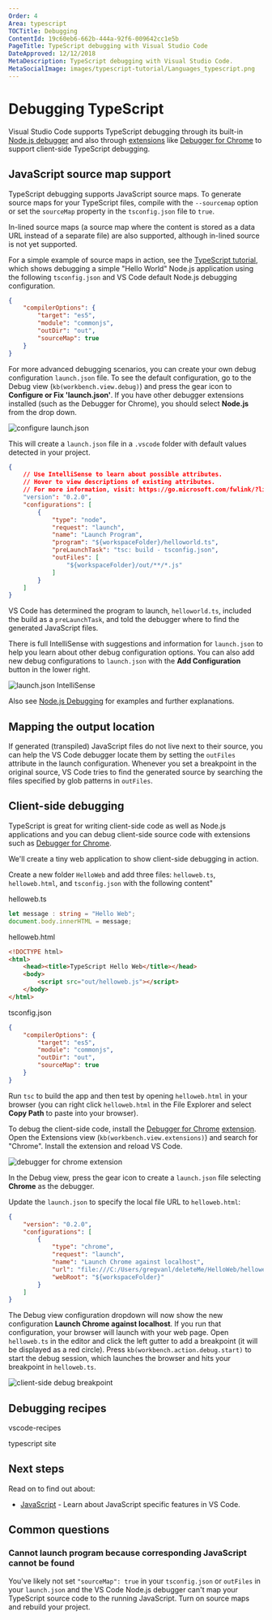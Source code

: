 ```yaml
---
Order: 4
Area: typescript
TOCTitle: Debugging
ContentId: 19c60eb6-662b-444a-92f6-009642cc1e5b
PageTitle: TypeScript debugging with Visual Studio Code
DateApproved: 12/12/2018
MetaDescription: TypeScript debugging with Visual Studio Code.
MetaSocialImage: images/typescript-tutorial/Languages_typescript.png
---
```

# Debugging TypeScript

Visual Studio Code supports TypeScript debugging through its built-in [Node.js debugger](/docs/nodejs/nodejs-debugging.md) and also through [extensions](/docs/editor/extension-gallery.md) like [Debugger for Chrome](https://marketplace.visualstudio.com/items?itemName=msjsdiag.debugger-for-chrome) to support client-side TypeScript debugging.

<!-- TODO: hero image -->

## JavaScript source map support

TypeScript debugging supports JavaScript source maps. To generate source maps for your TypeScript files, compile with the `--sourcemap` option or set the `sourceMap` property in the `tsconfig.json` file to `true`.

In-lined source maps (a source map where the content is stored as a data URL instead of a separate file) are also supported, although in-lined source is not yet supported.

For a simple example of source maps in action, see the [TypeScript tutorial](/docs/typescript/typescript-tutorial.md), which shows debugging a simple "Hello World" Node.js application using the following `tsconfig.json` and VS Code default Node.js debugging configuration.

```json
{
    "compilerOptions": {
        "target": "es5",
        "module": "commonjs",
        "outDir": "out",
        "sourceMap": true
    }
}
```

For more advanced debugging scenarios, you can create your own debug configuration `launch.json` file. To see the default configuration, go to the Debug view (`kb(workbench.view.debug)`) and press the gear icon to **Configure or Fix 'launch.json'**. If you have other debugger extensions installed (such as the Debugger for Chrome), you should select **Node.js** from the drop down.

![configure launch.json](images/debugging/configure-debugging.png)

This will create a `launch.json` file in a `.vscode` folder with default values detected in your project.

```json
{
    // Use IntelliSense to learn about possible attributes.
    // Hover to view descriptions of existing attributes.
    // For more information, visit: https://go.microsoft.com/fwlink/?linkid=830387
    "version": "0.2.0",
    "configurations": [
        {
            "type": "node",
            "request": "launch",
            "name": "Launch Program",
            "program": "${workspaceFolder}/helloworld.ts",
            "preLaunchTask": "tsc: build - tsconfig.json",
            "outFiles": [
                "${workspaceFolder}/out/**/*.js"
            ]
        }
    ]
}
```

VS Code has determined the program to launch, `helloworld.ts`, included the build as a `preLaunchTask`, and told the debugger where to find the generated JavaScript files.

There is full IntelliSense with suggestions and information for `launch.json` to help you learn about other debug configuration options. You can also add new debug configurations to `launch.json` with the **Add Configuration** button in the lower right.

![launch.json IntelliSense](images/debugging/launch-json-intellisense.png)

Also see [Node.js Debugging](/docs/nodejs/nodejs-debugging.md) for examples and further explanations.

## Mapping the output location

If generated (transpiled) JavaScript files do not live next to their source, you can help the VS Code debugger locate them by setting the `outFiles` attribute in the launch configuration. Whenever you set a breakpoint in the original source, VS Code tries to find the generated source by searching the files specified by glob patterns in `outFiles`.

## Client-side debugging

TypeScript is great for writing client-side code as well as Node.js applications and you can debug client-side source code with extensions such as [Debugger for Chrome](https://marketplace.visualstudio.com/items?itemName=msjsdiag.debugger-for-chrome).

We'll create a tiny web application to show client-side debugging in action.

Create a new folder `HelloWeb` and add three files: `helloweb.ts`, `helloweb.html`, and `tsconfig.json` with the following content"

helloweb.ts

```typescript
let message : string = "Hello Web";
document.body.innerHTML = message;
```

helloweb.html

```html
<!DOCTYPE html>
<html>
    <head><title>TypeScript Hello Web</title></head>
    <body>
        <script src="out/helloweb.js"></script>
    </body>
</html>
```

tsconfig.json

```json
{
    "compilerOptions": {
        "target": "es5",
        "module": "commonjs",
        "outDir": "out",
        "sourceMap": true
    }
}
```

Run `tsc` to build the app and then test by opening `helloweb.html` in your browser (you can right click `helloweb.html` in the File Explorer and select **Copy Path** to paste into your browser).

To debug the client-side code, install the [Debugger for Chrome](https://marketplace.visualstudio.com/items?itemName=msjsdiag.debugger-for-chrome) [extension](/docs/editor/extension-gallery.md). Open the Extensions view (`kb(workbench.view.extensions)`) and search for "Chrome". Install the extension and reload VS Code.

![debugger for chrome extension](images/debugging/debugger-for-chrome.png)

In the Debug view, press the gear icon to create a `launch.json` file selecting **Chrome** as the debugger.

Update the `launch.json` to specify the local file URL to `helloweb.html`:

```json
{
    "version": "0.2.0",
    "configurations": [
        {
            "type": "chrome",
            "request": "launch",
            "name": "Launch Chrome against localhost",
            "url": "file:///C:/Users/gregvanl/deleteMe/HelloWeb/helloweb.html",
            "webRoot": "${workspaceFolder}"
        }
    ]
}
```

The Debug view configuration dropdown will now show the new configuration **Launch Chrome against localhost**. If you run that configuration, your browser will launch with your web page. Open `helloweb.ts` in the editor and click the left gutter to add a breakpoint (it will be displayed as a red circle). Press `kb(workbench.action.debug.start)` to start the debug session, which launches the browser and hits your breakpoint in `helloweb.ts`.

![client-side debug breakpoint](images/debugging/client-side-debug-breakpoint.png)

<!-- React, Vue, Angular -->

<!-- Does React work? -->

## Debugging recipes

vscode-recipes

typescript site

## Next steps

Read on to find out about:

<!-- TODO: Fill in Next steps -->
* [JavaScript](/docs/languages/javascript.md) - Learn about JavaScript specific features in VS Code.

## Common questions

### Cannot launch program because corresponding JavaScript cannot be found

You've likely not set `"sourceMap": true` in your `tsconfig.json` or `outFiles` in your `launch.json` and the VS Code Node.js debugger can't map your TypeScript source code to the running JavaScript. Turn on source maps and rebuild your project.
